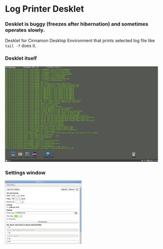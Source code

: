 Log Printer Desklet
========

### Desklet is buggy (freezes after hibernation) and sometimes operates slowly.

Desklet for Cinnamon Desktop Environment that prints selected log file like `tail -f` does it.

### Desklet itself
<img src="https://github.com/flaz14/log-printer-desklet/blob/master/screenshots/screenshot-full-desklet.png" />

### Settings window
<img width="50%" src="https://github.com/flaz14/log-printer-desklet/blob/master/screenshots/screenshot-settings-window.png" />

